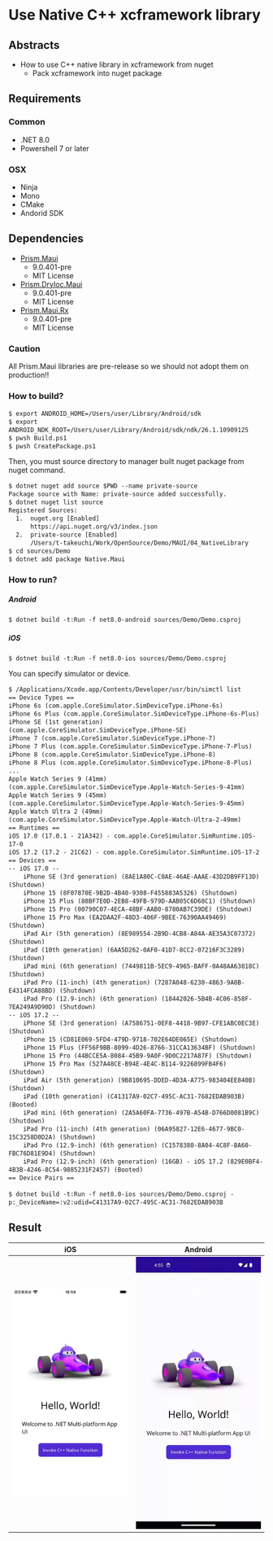 # Use Native C++ xcframework library

## Abstracts

* How to use C++ native library in xcframework from nuget
  * Pack xcframework into nuget package

## Requirements

### Common

* .NET 8.0
* Powershell 7 or later

### OSX

* Ninja
* Mono
* CMake
* Andorid SDK

## Dependencies

* [Prism.Maui](https://github.com/PrismLibrary/Prism.Maui)
  * 9.0.401-pre
  * MIT License
* [Prism.DryIoc.Maui](https://github.com/PrismLibrary/Prism.Maui)
  * 9.0.401-pre
  * MIT License
* [Prism.Maui.Rx](https://github.com/PrismLibrary/Prism.Maui)
  * 9.0.401-pre
  * MIT License

### Caution

All Prism.Maui libraries are pre-release so we should not adopt them on production!!

### How to build?

````shel
$ export ANDROID_HOME=/Users/user/Library/Android/sdk
$ export ANDROID_NDK_ROOT=/Users/user/Library/Android/sdk/ndk/26.1.10909125
$ pwsh Build.ps1
$ pwsh CreatePackage.ps1
````

Then, you must source directory to manager built nuget package from nuget command.

````shell
$ dotnet nuget add source $PWD --name private-source
Package source with Name: private-source added successfully.
$ dotnet nuget list source                          
Registered Sources:
  1.  nuget.org [Enabled]
      https://api.nuget.org/v3/index.json
  2.  private-source [Enabled]
      /Users/t-takeuchi/Work/OpenSource/Demo/MAUI/04_NativeLibrary
$ cd sources/Demo
$ dotnet add package Native.Maui
````

### How to run?

##### Android

````shell
$ dotnet build -t:Run -f net8.0-android sources/Demo/Demo.csproj 
````

##### iOS

````shell
$ dotnet build -t:Run -f net8.0-ios sources/Demo/Demo.csproj 
````

You can specify simulator or device.

````shell
$ /Applications/Xcode.app/Contents/Developer/usr/bin/simctl list
== Device Types ==
iPhone 6s (com.apple.CoreSimulator.SimDeviceType.iPhone-6s)
iPhone 6s Plus (com.apple.CoreSimulator.SimDeviceType.iPhone-6s-Plus)
iPhone SE (1st generation) (com.apple.CoreSimulator.SimDeviceType.iPhone-SE)
iPhone 7 (com.apple.CoreSimulator.SimDeviceType.iPhone-7)
iPhone 7 Plus (com.apple.CoreSimulator.SimDeviceType.iPhone-7-Plus)
iPhone 8 (com.apple.CoreSimulator.SimDeviceType.iPhone-8)
iPhone 8 Plus (com.apple.CoreSimulator.SimDeviceType.iPhone-8-Plus)
...
Apple Watch Series 9 (41mm) (com.apple.CoreSimulator.SimDeviceType.Apple-Watch-Series-9-41mm)
Apple Watch Series 9 (45mm) (com.apple.CoreSimulator.SimDeviceType.Apple-Watch-Series-9-45mm)
Apple Watch Ultra 2 (49mm) (com.apple.CoreSimulator.SimDeviceType.Apple-Watch-Ultra-2-49mm)
== Runtimes ==
iOS 17.0 (17.0.1 - 21A342) - com.apple.CoreSimulator.SimRuntime.iOS-17-0
iOS 17.2 (17.2 - 21C62) - com.apple.CoreSimulator.SimRuntime.iOS-17-2
== Devices ==
-- iOS 17.0 --
    iPhone SE (3rd generation) (8AE1A80C-C0AE-46AE-AAAE-43D2DB9FF13D) (Shutdown) 
    iPhone 15 (8F07870E-9B2D-4B40-9308-F455883A5326) (Shutdown) 
    iPhone 15 Plus (88BF7E0D-2EB8-49FB-979D-AAB05C6D68C1) (Shutdown) 
    iPhone 15 Pro (00790C07-4ECA-48BF-AAB0-8780AB7C39DE) (Shutdown) 
    iPhone 15 Pro Max (EA2DAA2F-48D3-406F-9BEE-76390AA49469) (Shutdown) 
    iPad Air (5th generation) (8E989554-2B9D-4CB8-A84A-AE35A3C07372) (Shutdown) 
    iPad (10th generation) (6AA5D262-0AF0-41D7-8CC2-07216F3C3289) (Shutdown) 
    iPad mini (6th generation) (7449811B-5EC9-4965-BAFF-0A48AA63818C) (Shutdown) 
    iPad Pro (11-inch) (4th generation) (7287A048-6230-4863-9A0B-E4314FCA88BD) (Shutdown) 
    iPad Pro (12.9-inch) (6th generation) (18442026-5B4B-4C06-858F-7EA249A9D90D) (Shutdown) 
-- iOS 17.2 --
    iPhone SE (3rd generation) (A7586751-0EF8-4418-9B97-CFE1ABC0EC3E) (Shutdown) 
    iPhone 15 (CD81E069-5FD4-479D-9718-702E64DE065E) (Shutdown) 
    iPhone 15 Plus (FF56F9BB-8099-4D26-8766-31CCA13634BF) (Shutdown) 
    iPhone 15 Pro (44BCCE5A-8084-45B9-9A0F-9D0C2217A87F) (Shutdown) 
    iPhone 15 Pro Max (527A48CE-B94E-4E4C-B114-9226899FB4F6) (Shutdown) 
    iPad Air (5th generation) (9B810695-DDED-4D3A-A775-983404EE840B) (Shutdown) 
    iPad (10th generation) (C41317A9-02C7-495C-AC31-7682EDAB903B) (Booted) 
    iPad mini (6th generation) (2A5A60FA-7736-497B-A54B-D766D0081B9C) (Shutdown) 
    iPad Pro (11-inch) (4th generation) (06A95827-12E6-4677-9BC0-15C3258D0D2A) (Shutdown) 
    iPad Pro (12.9-inch) (6th generation) (C1578380-8A04-4C8F-BA60-FBC76D81E9D4) (Shutdown) 
    iPad Pro (12.9-inch) (6th generation) (16GB) - iOS 17.2 (829E0BF4-4B3B-4246-8C54-9885231F2457) (Booted) 
== Device Pairs ==

$ dotnet build -t:Run -f net8.0-ios sources/Demo/Demo.csproj -p:_DeviceName=:v2:udid=C41317A9-02C7-495C-AC31-7682EDAB903B
````

## Result

|iOS|Android|
|---|---|
|<img src="images/ios.gif?raw=true" title="ios" width="480" />|<img src="images/android.gif?raw=true" title="android" width="480" />|
